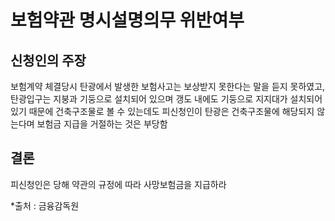 # 보험약관 명시설명의무 위반여부

## 신청인의 주장

보험계약 체결당시 탄광에서 발생한 보험사고는 보상받지 못한다는 말을 듣지 못하였고, 탄광입구는 지붕과 기둥으로 설치되어 있으며 갱도 내에도 기둥으로 지지대가 설치되어 있기 때문에 건축구조물로 볼 수 있는데도 피신청인이 탄광은 건축구조물에 해당되지 않는다며 보험금 지급을 거절하는 것은 부당함

## 결론

피신청인은 당해 약관의 규정에 따라 사망보험금을 지급하라

*출처 : 금융감독원
